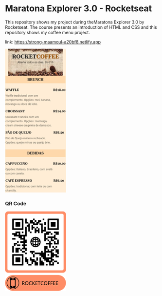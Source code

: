 # Maratona Explorer 3.0  - Rocketseat

This repository shows my project during theMaratona Explorer 3.0 by Rocketseat. The course presents an introduction of HTML and CSS and this repository shows my coffee menu project.

link: https://strong-maamoul-a20bf8.netlify.app

<img src="https://github.com/raquelcolares/maratona-explorer-3.0_Rocketseat/blob/main/Menu%20image/RocketCoffee.jpg" width="200">

### QR Code 

<img src="https://github.com/raquelcolares/maratona-explorer-3.0_Rocketseat/blob/main/QR%20Code/frame.png" width="200">
